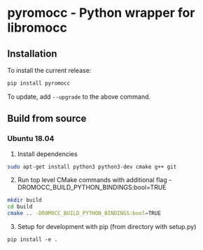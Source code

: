 pyromocc - Python wrapper for libromocc
=======================================

## Installation
To install the current release:

```bash
pip install pyromocc
```

To update, add ``--upgrade`` to the above command.

## Build from source

### Ubuntu 18.04

1. Install dependencies
```bash
sudo apt-get install python3 python3-dev cmake g++ git
```

2. Run top level CMake commands with additional flag -DROMOCC_BUILD_PYTHON_BINDINGS:bool=TRUE
```bash
mkdir build
cd build
cmake .. -DROMOCC_BUILD_PYTHON_BINDINGS:bool=TRUE
```

3. Setup for development with pip (from directory with setup.py)
```
pip install -e .
```
